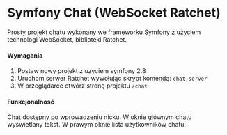# Symfony Chat (WebSocket Ratchet)

Prosty projekt chatu wykonany we frameworku Symfony z użyciem technologi WebSocket, biblioteki Ratchet.

#### Wymagania
1. Postaw nowy projekt z uzyciem symfony 2.8
2. Uruchom serwer Ratchet wywołując skrypt komendą: `chat:server`
3. W przeglądarce otwórz stronę projektu `/chat`
 
#### Funkcjonalność
Chat dostępny po wprowadzeniu nicku. W oknie głównym chatu wyświetlany tekst. W prawym oknie lista użytkowników chatu.    